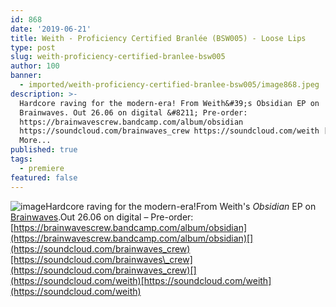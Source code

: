 ```yaml
---
id: 868
date: '2019-06-21'
title: Weith - Proficiency Certified Branlée (BSW005) - Loose Lips
type: post
slug: weith-proficiency-certified-branlee-bsw005
author: 100
banner:
  - imported/weith-proficiency-certified-branlee-bsw005/image868.jpeg
description: >-
  Hardcore raving for the modern-era! From Weith&#39;s Obsidian EP on
  Brainwaves. Out 26.06 on digital &#8211; Pre-order:
  https://brainwavescrew.bandcamp.com/album/obsidian
  https://soundcloud.com/brainwaves_crew https://soundcloud.com/weith [...]Read
  More...
published: true
tags:
  - premiere
featured: false
---
```

![image](../imported/weith-proficiency-certified-branlee-bsw005/image868.jpeg)Hardcore raving for the modern-era!From Weith's _Obsidian_ EP on [Brainwaves](https://brainwavescrew.bandcamp.com).Out 26.06 on digital – Pre-order: [](https://brainwavescrew.bandcamp.com/album/obsidian)[https://brainwavescrew.bandcamp.com/album/obsidian](https://brainwavescrew.bandcamp.com/album/obsidian)[](https://soundcloud.com/brainwaves_crew)[https://soundcloud.com/brainwaves\_crew](https://soundcloud.com/brainwaves_crew)[](https://soundcloud.com/weith)[https://soundcloud.com/weith](https://soundcloud.com/weith)